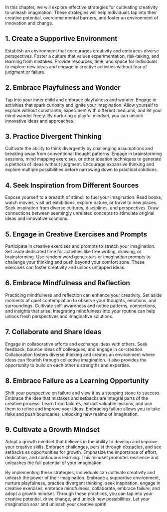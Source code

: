 
In this chapter, we will explore effective strategies for cultivating creativity to unleash imagination. These strategies will help individuals tap into their creative potential, overcome mental barriers, and foster an environment of innovation and change.

1\. Create a Supportive Environment
----------------------------------

Establish an environment that encourages creativity and embraces diverse perspectives. Foster a culture that values experimentation, risk-taking, and learning from mistakes. Provide resources, time, and space for individuals to explore new ideas and engage in creative activities without fear of judgment or failure.

2\. Embrace Playfulness and Wonder
---------------------------------

Tap into your inner child and embrace playfulness and wonder. Engage in activities that spark curiosity and ignite your imagination. Allow yourself to explore without constraints, experiment with different mediums, and let your mind wander freely. By nurturing a playful mindset, you can unlock innovative ideas and approaches.

3\. Practice Divergent Thinking
------------------------------

Cultivate the ability to think divergently by challenging assumptions and breaking away from conventional thought patterns. Engage in brainstorming sessions, mind mapping exercises, or other ideation techniques to generate a plethora of ideas without judgment. Encourage expansive thinking and explore multiple possibilities before narrowing down to practical solutions.

4\. Seek Inspiration from Different Sources
------------------------------------------

Expose yourself to a breadth of stimuli to fuel your imagination. Read books, watch movies, visit art exhibitions, explore nature, or travel to new places. Seek inspiration from diverse cultures, disciplines, and perspectives. Draw connections between seemingly unrelated concepts to stimulate original ideas and innovative solutions.

5\. Engage in Creative Exercises and Prompts
-------------------------------------------

Participate in creative exercises and prompts to stretch your imagination. Set aside dedicated time for activities like free writing, drawing, or brainstorming. Use random word generators or imagination prompts to challenge your thinking and push beyond your comfort zone. These exercises can foster creativity and unlock untapped ideas.

6\. Embrace Mindfulness and Reflection
-------------------------------------

Practicing mindfulness and reflection can enhance your creativity. Set aside moments of quiet contemplation to observe your thoughts, emotions, and surroundings. Cultivate self-awareness and notice patterns, connections, and insights that arise. Integrating mindfulness into your routine can help unlock fresh perspectives and imaginative solutions.

7\. Collaborate and Share Ideas
------------------------------

Engage in collaborative efforts and exchange ideas with others. Seek feedback, bounce ideas off colleagues, and engage in co-creation. Collaboration fosters diverse thinking and creates an environment where ideas can flourish through collective imagination. It also provides the opportunity to build on each other's strengths and expertise.

8\. Embrace Failure as a Learning Opportunity
--------------------------------------------

Shift your perspective on failure and view it as a stepping stone to success. Embrace the idea that mistakes and setbacks are integral parts of the creative process. Learn from failures, extract valuable lessons, and use them to refine and improve your ideas. Embracing failure allows you to take risks and push boundaries, unlocking new realms of imagination.

9\. Cultivate a Growth Mindset
-----------------------------

Adopt a growth mindset that believes in the ability to develop and improve your creative skills. Embrace challenges, persist through obstacles, and see setbacks as opportunities for growth. Emphasize the importance of effort, dedication, and continuous learning. This mindset promotes resilience and unleashes the full potential of your imagination.

By implementing these strategies, individuals can cultivate creativity and unleash the power of their imagination. Embrace a supportive environment, nurture playfulness, practice divergent thinking, seek inspiration, engage in creative exercises, embrace mindfulness, collaborate, embrace failure, and adopt a growth mindset. Through these practices, you can tap into your creative potential, drive change, and unlock new possibilities. Let your imagination soar and unleash your creative spirit!
